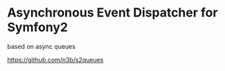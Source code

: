 # Asynchronous Event Dispatcher for Symfony2

based on async queues

https://github.com/n3b/s2queues

